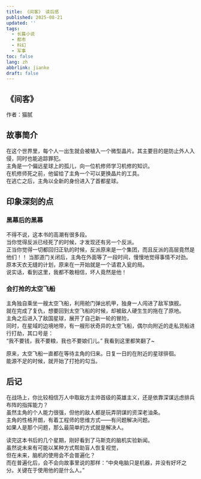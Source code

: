 ```yaml
---
title: 《间客》 读后感
published: 2025-08-21
updated: ''
tags:
  - 长篇小说
  - 都市
  - 科幻
  - 军事
toc: false
lang: zh
abbrlink: jianke
draft: false
---
```


## 《间客》
作者：猫腻  

## 故事简介
在这个世界里，每个人一出生就会被植入一个微型晶片。其主要目的是防止外人入侵，同时也能追踪罪犯。  
主角是一个偏远星球上的孤儿，向一位机修师学习机修的知识。  
在机修师死之前，他留给了主角一个可以更换晶片的工具。  
在逃亡之后，主角以全新的身份进入了首都星球。  

## 印象深刻的点
### 黑幕后的黑幕
不得不说，这本书的高潮有很多段。  
当你觉得反派已经死了的时候，才发现还有另一个反派。  
正当你觉得一切都回归正轨的时候，反派原来是一个集团，而且反派的高层竟然是他们！！
当那道门关闭后，主角在外面等了一段时间，慢慢地觉得事情不对劲。  
原本天衣无缝的计划，原来在一开始就是一个请君入瓮的局。  
说实话，看到这里，我都不敢相信，坏人竟然是他！  

### 会打抢的太空飞船
主角独自乘坐一艘太空飞船，利用舱门弹出机甲，独身一人闯进了敌军旗舰。  
就在完成了复仇，想要回到太空飞船的时候，却被敌人硬生生的拖在了原地。  
主角之后进入了敌国星球，展开了自己新一轮的冒险，  
同时，在星域的边境地带，有一艘形状奇异的太空飞船，偶尔向附近的走私货船进行打劫，其口号是：  
“我不要钱，我不要粮，我也不要娘们儿。”
我看到这里都笑翻了~  

原来，太空飞船一直都在等待主角的归来。日复一日的在附近的星球徘徊。  
能源不足的时候，就开始了打抢的勾当。  

## 后记
在战场上，你比较相信万人中取敌方主帅首级的英雄主义，还是依靠深谋远虑排兵布阵的指挥能力？  
虽然主角的个人能力很强，但他的敌人都是玩弄阴谋的资深老油条。  
主角的性格开朗，有着工程师的思维方式——有问题解决问题。  
如果人是那个问题，那么最简单的方式就是解决人。  

读完这本书后的几个星期，刚好看到了马斯克的脑机实验新闻。  
虽然说未来有可能以某种方式帮助盲人恢复视觉，  
但在未来，脑机的使用会不会普遍化？  
而在普遍化后，会不会向故事里说的那样：“中央电脑只是机器，并没有好坏之分。关键在于使用他的是什么人。”  

